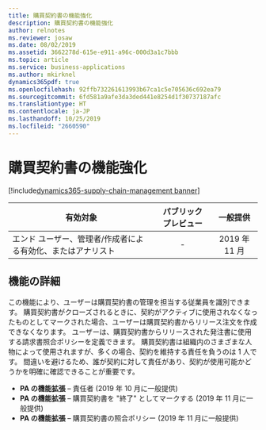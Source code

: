 ```yaml
---
title: 購買契約書の機能強化
description: 購買契約書の機能強化
author: relnotes
ms.reviewer: josaw
ms.date: 08/02/2019
ms.assetid: 3662278d-615e-e911-a96c-000d3a1c7bbb
ms.topic: article
ms.service: business-applications
ms.author: mkirknel
dynamics365pdf: true
ms.openlocfilehash: 92ffb732261613993b67ca1c5e705636c692ea79
ms.sourcegitcommit: 6fd581a9afe3da3ded441e8254d1f30737187afc
ms.translationtype: HT
ms.contentlocale: ja-JP
ms.lasthandoff: 10/25/2019
ms.locfileid: "2660590"
---
```

# <a name="purchase-agreement-enhancements"></a>購買契約書の機能強化
[!include[dynamics365-supply-chain-management banner](../includes/dynamics365-supply-chain-management.md)]

| 有効対象    |  パブリック プレビュー | 一般提供 | 
| ---------- | :----------: |:----------: |
|エンド ユーザー、管理者/作成者による有効化、またはアナリスト|-| 2019 年 11 月|






## <a name="feature-details"></a>機能の詳細
<!--feature detail start -->
この機能により、ユーザーは購買契約書の管理を担当する従業員を識別できます。 購買契約書がクローズされるときに、契約がアクティブに使用されなくなったものとしてマークされた場合、ユーザーは購買契約書からリリース注文を作成できなくなります。 ユーザーは、購買契約書からリリースされた発注書に使用する請求書照合ポリシーを定義できます。 購買契約書は組織内のさまざまな人物によって使用されますが、多くの場合、契約を維持する責任を負うのは 1 人です。 間違いを避けるため、誰が契約に対して責任があり、契約が使用可能かどうかを明確に確認できることが重要です。

- **PA の機能拡張** – 責任者 (2019 年 10 月に一般提供)
- **PA の機能拡張** – 購買契約書を "終了" としてマークする (2019 年 11 月に一般提供)
- **PA の機能拡張** – 購買契約書の照合ポリシー (2019 年 11 月に一般提供)
<!--feature detail end -->









